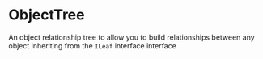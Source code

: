 # ObjectTree
An object relationship tree to allow you to build relationships between any object inheriting from the `ILeaf` interface interface
